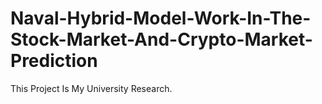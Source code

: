 # Naval-Hybrid-Model-Work-In-The-Stock-Market-And-Crypto-Market-Prediction
This Project Is My University Research.
